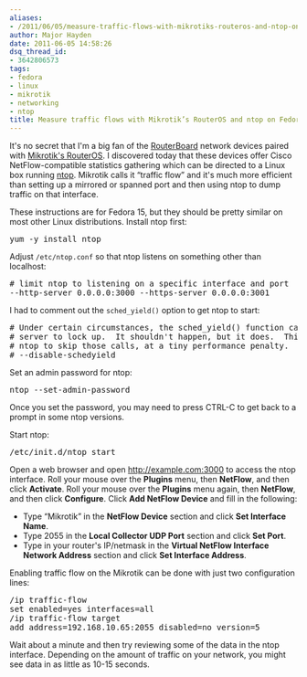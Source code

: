 ```yaml
---
aliases:
- /2011/06/05/measure-traffic-flows-with-mikrotiks-routeros-and-ntop-on-fedora-15/
author: Major Hayden
date: 2011-06-05 14:58:26
dsq_thread_id:
- 3642806573
tags:
- fedora
- linux
- mikrotik
- networking
- ntop
title: Measure traffic flows with Mikrotik’s RouterOS and ntop on Fedora 15
---
```


It's no secret that I'm a big fan of the [RouterBoard][1] network devices paired with [Mikrotik's RouterOS][2]. I discovered today that these devices offer Cisco NetFlow-compatible statistics gathering which can be directed to a Linux box running [ntop][3]. Mikrotik calls it &#8220;traffic flow&#8221; and it's much more efficient than setting up a mirrored or spanned port and then using ntop to dump traffic on that interface.

These instructions are for Fedora 15, but they should be pretty similar on most other Linux distributions. Install ntop first:

<pre lang="html">yum -y install ntop</pre>

Adjust `/etc/ntop.conf` so that ntop listens on something other than localhost:

<pre lang="html"># limit ntop to listening on a specific interface and port
--http-server 0.0.0.0:3000 --https-server 0.0.0.0:3001
</pre>

I had to comment out the `sched_yield()` option to get ntop to start:

<pre lang="html"># Under certain circumstances, the sched_yield() function causes the ntop web
# server to lock up.  It shouldn't happen, but it does.  This option causes
# ntop to skip those calls, at a tiny performance penalty.
# --disable-schedyield
</pre>

Set an admin password for ntop:

<pre lang="html">ntop --set-admin-password</pre>

Once you set the password, you may need to press CTRL-C to get back to a prompt in some ntop versions.

Start ntop:

<pre lang="html">/etc/init.d/ntop start</pre>

Open a web browser and open http://example.com:3000 to access the ntop interface. Roll your mouse over the **Plugins** menu, then **NetFlow**, and then click **Activate**. Roll your mouse over the **Plugins** menu again, then **NetFlow**, and then click **Configure**. Click **Add NetFlow Device** and fill in the following:

  * Type &#8220;Mikrotik&#8221; in the **NetFlow Device** section and click **Set Interface Name**.
  * Type 2055 in the **Local Collector UDP Port** section and click **Set Port**.
  * Type in your router's IP/netmask in the **Virtual NetFlow Interface Network Address** section and click **Set Interface Address**.

Enabling traffic flow on the Mikrotik can be done with just two configuration lines:

<pre lang="html">/ip traffic-flow
set enabled=yes interfaces=all
/ip traffic-flow target
add address=192.168.10.65:2055 disabled=no version=5</pre>

Wait about a minute and then try reviewing some of the data in the ntop interface. Depending on the amount of traffic on your network, you might see data in as little as 10-15 seconds.

 [1]: http://www.routerboard.com/
 [2]: http://www.mikrotik.com/software.html
 [3]: http://www.ntop.org/